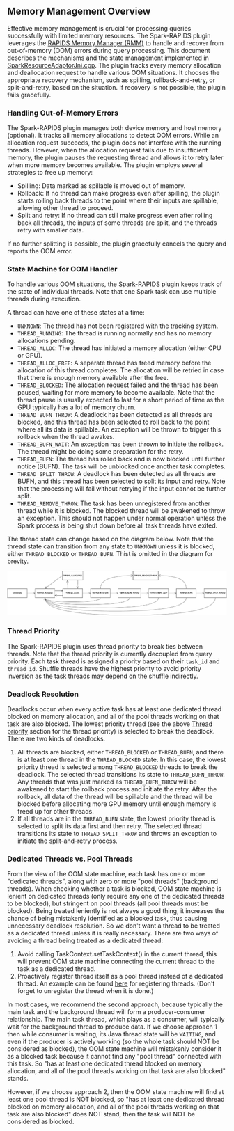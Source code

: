 ## Memory Management Overview

Effective memory management is crucial for processing queries successfully with limited memory resources.
The Spark-RAPIDS plugin leverages the [RAPIDS Memory Manager (RMM)](https://github.com/rapidsai/rmm) to handle and recover from out-of-memory (OOM) errors during query processing. This document describes the mechanisms and the state management implemented in [SparkResourceAdaptorJni.cpp](../src/main/cpp/src/SparkResourceAdaptorJni.cpp). The plugin tracks every memory allocation and deallocation request to handle various OOM situations. It chooses the appropriate recovery mechanism, such as spilling, rollback-and-retry, or split-and-retry, based on the situation. If recovery is not possible, the plugin fails gracefully.


### Handling Out-of-Memory Errors

The Spark-RAPIDS plugin manages both device memory and host memory (optional). It tracks all memory allocations to detect OOM errors. While an allocation request succeeds, the plugin does not interfere with the running threads. However, when the allocation request fails due to insufficient memory, the plugin pauses the requesting thread and allows it to retry later when more memory becomes available. The plugin employs several strategies to free up memory:

- Spilling: Data marked as spillable is moved out of memory.
- Rollback: If no thread can make progress even after spilling, the plugin starts rolling back threads to the point where their inputs are spillable, allowing other thread to proceed.
- Split and retry: If no thread can still make progress even after rolling back all threads, the inputs of some threads are split, and the threads retry with smaller data.

If no further splitting is possible, the plugin gracefully cancels the query and reports the OOM error.

### State Machine for OOM Handler

To handle various OOM situations, the Spark-RAPIDS plugin keeps track of the state of individual threads. Note that one Spark task can use multiple threads during execution.

A thread can have one of these states at a time:

- `UNKNOWN`: The thread has not been registered with the tracking system.
- `THREAD_RUNNING`: The thread is running normally and has no memory allocations pending.
- `THREAD_ALLOC`: The thread has initiated a memory allocation (either CPU or GPU).
- `THREAD_ALLOC_FREE`: A separate thread has freed memory before the allocation of this thread completes. The allocation will be retried in case that there is enough memory available after the free.
- `THREAD_BLOCKED`: The allocation request failed and the thread has been paused, waiting for more memory to become available. Note that the thread pause is usually expected to last for a short period of time as the GPU typically has a lot of memory churn. 
- `THREAD_BUFN_THROW`: A deadlock has been detected as all threads are blocked, and this thread has been selected to roll back to the point where all its data is spillable. An exception will be thrown to trigger this rollback when the thread awakes.
- `THREAD_BUFN_WAIT`: An exception has been thrown to initiate the rollback. The thread might be doing some preparation for the retry.
- `THREAD_BUFN`: The thread has rolled back and is now blocked until further notice (BUFN). The task will be unblocked once another task completes.
- `THREAD_SPLIT_THROW`: A deadlock has been detected as all threads are BUFN, and this thread has been selected to split its input and retry. Note that the processing will fail without retrying if the input cannot be further split.
- `THREAD_REMOVE_THROW`: The task has been unregistered from another thread while it is blocked. The blocked thread will be awakened to throw an exception. This should not happen under normal operation unless the Spark process is being shut down before all task threads have exited.

The thread state can change based on the diagram below. Note that the thread state can transition from any state to `UNKNOWN` unless it is blocked, either `THREAD_BLOCKED` or `THREAD_BUFN`. Thist is omitted in the diagram for brevity.

![alt text](img/memory_state_machine.png "Thread state machine")

### Thread Priority

The Spark-RAPIDS plugin uses thread priority to break ties between threads.
Note that the thread priority is currently decoupled from query priority. Each task thread is assigned a priority based on their `task_id` and `thread_id`. 
Shuffle threads have the highest priority to avoid priority inversion as the task threads may depend on the shuffle indirectly.

### Deadlock Resolution

Deadlocks occur when every active task has at least one dedicated thread blocked on memory allocation, and all of the pool threads working on that task are also blocked.
The lowest priority thread (see the above [Thread priority](thread-priority) section for the thread priority) is selected to break the deadlock. There are two kinds of deadlocks.

1) All threads are blocked, either `THREAD_BLOCKED` or `THREAD_BUFN`, and there is at least one thread in the `THREAD_BLOCKED` state.
In this case, the lowest priority thread is selected among `THREAD_BLOCKED` threads to break the deadlock.
The selected thread transitions its state to `THREAD_BUFN_THROW`. Any threads that was just marked as `THREAD_BUFN_THROW` will be awakened to start the rollback process and initiate the retry.
After the rollback, all data of the thread will be spillable and the thread will be blocked before allocating more GPU memory until enough memory is freed up for other threads.
2) If all threads are in the `THREAD_BUFN` state, the lowest priority thread is selected to split its data first and then retry.
The selected thread transitions its state to `THREAD_SPLIT_THROW` and throws an exception to initiate the split-and-retry process.

### Dedicated Threads vs. Pool Threads

From the view of the OOM state machine, each task has one or more "dedicated threads", along with zero or more "pool threads" (background threads). When checking whether a task is blocked, OOM state machine is lenient on dedicated threads (only require any one of the dedicated threads to be blocked), but stringent on pool threads (all pool threads must be blocked). Being treated leniently is not always a good thing, it increases the chance of being mistakenly identified as a blocked task, thus causing unnecessary deadlock resolution. So we don't want a thread to be treated as a dedicated thread unless it is really necessary. There are two ways of avoiding a thread being treated as a dedicated thread:

1. Avoid calling TaskContext.setTaskContext() in the current thread, this will prevent OOM state machine connecting the current thread to the task as a dedicated thread. 
2. Proactively register thread itself as a pool thread instead of a dedicated thread. An example can be found [here](https://github.com/NVIDIA/spark-rapids/blob/c39f6a6004b0cf684ca526172e87b2bd4481eb3a/sql-plugin/src/main/scala/com/nvidia/spark/rapids/GpuOrcScan.scala#L2056) for registering threads. (Don't forget to unregister the thread when it is done.)

In most cases, we recommend the second approach, because typically the main task and the background thread will form a producer-consumer relationship. The main task thread, which plays as a consumer, will typically wait for the background thread to produce data. If we choose approach 1 then while consumer is waiting, its Java thread state will be `WAITING`, and even if the producer is actively working (so the whole task should NOT be considered as blocked), the OOM state machine will mistakenly consider it as a blocked task because it cannot find any "pool thread" connected with this task. So "has at least one dedicated thread blocked on memory allocation, and all of the pool threads working on that task are also blocked" stands. 

However, if we choose approach 2, then the OOM state machine will find at least one pool thread is NOT blocked, so "has at least one dedicated thread blocked on memory allocation, and all of the pool threads working on that task are also blocked" does NOT stand, then the task will NOT be considered as blocked. 
